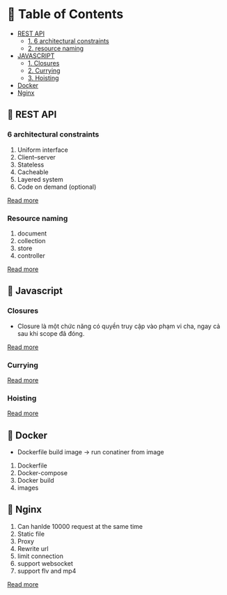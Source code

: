 # 📘 Table of Contents

- [REST API](#-rest-api)
    - [1. 6 architectural constraints](#6-architectural-constraints)
    - [2. resource naming](#-resource-naming)
- [JAVASCRIPT](#-javascript)
    - [1. Closures](#closures)
    - [2. Currying](#currying)
    - [3. Hoisting](#hoisting)
- [Docker](#-Docker)
- [Nginx](#-nginx)

## 📘 REST API
### 6 architectural constraints
1. Uniform interface
2. Client–server
3. Stateless
4. Cacheable
5. Layered system
6. Code on demand (optional)

[Read more](https://restfulapi.net/rest-architectural-constraints/)

### Resource naming
1. document
2. collection
3. store
4. controller

[Read more](https://restfulapi.net/resource-naming/)

## 📘 Javascript
### Closures
- Closure là một chức năng có quyền truy cập vào phạm vi cha, ngay cả sau khi scope đã đóng.

[Read more](https://anonystick.com/blog-developer/discuss-about-closures-in-javascript-2019051695927961.jsx)

### Currying

[Read more](https://anonystick.com/blog-developer/javascript-currying-in-javascript-2019050935248071)

### Hoisting

[Read more](https://anonystick.com/blog-developer/hoisting-javascript-la-gi-hoisting-tot-hay-xau-chi-can-1-phut-de-hieu-2020051681168206)

## 📘 Docker
- Dockerfile build image -> run conatiner from image

1. Dockerfile
2. Docker-compose
3. Docker build
4. images

## 📘 Nginx
1. Can hanlde 10000 request at the same time
2. Static file
3. Proxy
4. Rewrite url
5. limit connection
6. support websocket
7. support flv and mp4

[Read more](https://wiki.matbao.net/nginx-la-gi-huong-dan-kiem-tra-va-cai-dat-nginx-server/)
